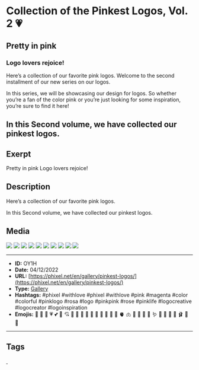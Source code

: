 # Collection of the Pinkest Logos, Vol. 2 💗
## Pretty in pink
### Logo lovers rejoice!

Here’s a collection of our favorite pink logos.
Welcome to the second installment of our new series on our logos.

In this series, we will be showcasing our design for logos. So whether you’re a fan of the color pink or you’re just looking for some inspiration, you’re sure to find it here!

In this Second volume, we have collected our pinkest logos.
------------
## Exerpt
Pretty in pink
Logo lovers rejoice!
## Description
Here’s a collection of our favorite pink logos.

In this Second volume, we have collected our pinkest logos.
## Media
<img src="media/8d88c148/pink-logo-boom.jpg">
<img src="media/faf7251f/pink-logo-brain.jpg">
<img src="media/5ddeef43/pink-logo-buterfly-leaf.jpg">
<img src="media/12634379/pink-logo-cookie.jpg">
<img src="media/b881f92a/pink-logo-cool-girl.jpg">
<img src="media/684153db/pink-logo-flamingo.jpg">
<img src="media/dddf10ae/pink-logo-gun.jpg">
<img src="media/20855e7f/pink-logo-hemet-girl.jpg">
<img src="media/50262297/pink-logo-prr-girl.jpg">
<img src="media/83361226/pink-logo-unicorn.jpg">

------------
- **ID:** OY1H
- **Date:** 04/12/2022
- **URL:** [https://phixel.net/en/gallery/pinkest-logos/](https://phixel.net/en/gallery/pinkest-logos/)
- **Type:** [Gallery](#gallery)
- **Hashtags:** #phixel #withlove #phixel #withlove #pink #magenta #color #colorful #pinklogo #rosa #logo #pinkpink #rose #pinklife #logocreative #logocreator #logoinspiration
- **Emojis:** 💓 💞 💝 💗 💕 💖 💘 🎀 🏩 💒 🌺 🌷 🌸 🪷 🍄 🪸 🧠 🫀 🫁 🐷 🐽 🐖 🦩 🪱 🦑 🍡 🍧 👚 🩰 👛 🍥

------------
## Tags
[ ](# )
